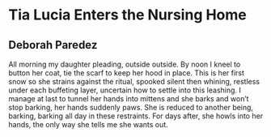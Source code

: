 # Tia Lucia Enters the Nursing Home
## Deborah Paredez
All morning my daughter pleading, outside
outside. By noon I kneel to button her
coat, tie the scarf to keep her hood in place.
This is her first snow so she strains against
the ritual, spooked silent then whining,
restless under each buffeting layer,
uncertain how to settle into this
leashing. I manage at last to tunnel
her hands into mittens and she barks and
won’t stop barking, her hands suddenly paws.
She is reduced to another being,
barking, barking all day in these restraints.
For days after, she howls into her hands,
the only way she tells me she wants out.